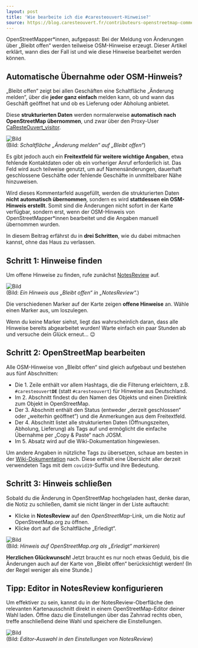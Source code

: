```yaml
---
layout: post
title: 'Wie bearbeite ich die #caresteouvert-Hinweise?'
source: https://blog.caresteouvert.fr/contributeurs-openstreetmap-comment-traiter-les-notes-caresteouvert/
---
```


OpenStreetMapper\*innen, aufgepasst: Bei der Meldung von Änderungen über „Bleibt offen“ werden teilweise OSM-Hinweise erzeugt. Dieser Artikel erklärt, wann dies der Fall ist und wie diese Hinweise bearbeitet werden können.

## Automatische Übernahme oder OSM-Hinweis?

„Bleibt offen“ zeigt bei allen Geschäften eine Schaltfläche „Änderung melden“, über die **jeder ganz einfach** melden kann, ob und wann das Geschäft geöffnet hat und ob es Lieferung oder Abholung anbietet.

Diese **strukturierten Daten** werden normalerweise **automatisch nach OpenStreetMap übernommen**, und zwar über den Proxy-User [CaResteOuvert_visitor](https://www.openstreetmap.org/user/CaResteOuvert_visitor).

![Bild](https://blog.caresteouvert.fr/wp-content/uploads/2020/04/image-2.png)
<br />(Bild: *Schaltfläche „Änderung melden“ auf „Bleibt offen“*)

Es gibt jedoch auch ein **Freitextfeld für weitere wichtige Angaben**, etwa fehlende Kontaktdaten oder ob ein vorheriger Anruf erforderlich ist. Das Feld wird auch teilweise genutzt, um auf Namensänderungen, dauerhaft geschlossene Geschäfte oder fehlende Geschäfte in unmittelbarer Nähe hinzuweisen.

Wird dieses Kommentarfeld ausgefüllt, werden die strukturierten Daten **nicht automatisch übernommen**, sondern es wird **stattdessen ein OSM-Hinweis erstellt**. Somit sind die Änderungen nicht sofort in der Karte verfügbar, sondern erst, wenn der OSM-Hinweis von OpenStreetMapper\*innen bearbeitet und die Angaben manuell übernommen wurden.

In diesem Beitrag erfährst du in **drei Schritten**, wie du dabei mitmachen kannst, ohne das Haus zu verlassen.

## Schritt 1: Hinweise finden

Um offene Hinweise zu finden, rufe zunächst [NotesReview](https://ent8r.github.io/NotesReview/?query=%23caresteouvert) auf.

![Bild](https://blog.caresteouvert.fr/wp-content/uploads/2020/04/image-3.png)
<br />(Bild: *Ein Hinweis aus „Bleibt offen“ in „NotesReview“.*)

Die verschiedenen Marker auf der Karte zeigen **offene Hinweise** an. Wähle einen Marker aus, um loszulegen.

Wenn du keine Marker siehst, liegt das wahrscheinlich daran, dass alle Hinweise bereits abgearbeitet wurden! Warte einfach ein paar Stunden ab und versuche dein Glück erneut… 😉

## Schritt 2: OpenStreetMap bearbeiten

Alle OSM-Hinweise von „Bleibt offen“ sind gleich aufgebaut und bestehen aus fünf Abschnitten:

* Die 1. Zeile enthält vor allem Hashtags, die die Filterung erleichtern, z.B. `#caresteouvert`**`DE`** (statt `#caresteouvert`) für Hinweise aus Deutschland.
* Im 2. Abschnitt findest du den Namen des Objekts und einen Direktlink zum Objekt in OpenStreetMap.
* Der 3. Abschnitt enthält den Status (entweder „derzeit geschlossen“ oder „weiterhin geöffnet”) und die Anmerkungen aus dem Freitextfeld.
* Der 4. Abschnitt listet alle strukturierten Daten (Öffnungszeiten, Abholung, Lieferung) als Tags auf und ermöglicht die einfache Übernahme per „Copy & Paste“ nach JOSM.
* Im 5. Absatz wird auf die Wiki-Dokumentation hingewiesen.

Um andere Angaben in nützliche Tags zu übersetzen, schaue am besten in der [Wiki-Dokumentation](https://wiki.openstreetmap.org/wiki/DE:Key:opening_hours:covid19#Verwendung) nach. Diese enthält eine Übersicht aller derzeit verwendeten Tags mit dem `covid19`-Suffix und ihre Bedeutung.

## Schritt 3: Hinweis schließen

Sobald du die Änderung in OpenStreetMap hochgeladen hast, denke daran, die Notiz zu schließen, damit sie nicht länger in der Liste auftaucht:

* Klicke in **NotesReview** auf den *OpenStreetMap*-Link, um die Notiz auf OpenStreetMap.org zu öffnen.
* Klicke dort auf die Schaltfläche „Erledigt“.

![Bild](https://blog.caresteouvert.fr/wp-content/uploads/2020/04/image-5.png)
<br />(Bild: *Hinweis auf OpenStreetMap.org als „Erledigt“ markieren*)

**Herzlichen Glückwunsch!** Jetzt braucht es nur noch etwas Geduld, bis die Änderungen auch auf der Karte von „Bleibt offen“ berücksichtigt werden! (In der Regel weniger als eine Stunde.)

## Tipp: Editor in NotesReview konfigurieren

Um effektiver zu sein, kannst du in der NotesReview-Oberfläche den relevanten Kartenausschnitt direkt in einem OpenStreetMap-Editor deiner Wahl laden. Öffne dazu die Einstellungen über das Zahnrad rechts oben, treffe anschließend deine Wahl und speichere die Einstellungen.

![Bild](https://blog.caresteouvert.fr/wp-content/uploads/2020/04/image-4.png)
<br />(Bild: *Editor-Auswahl in den Einstellungen von NotesReview*)